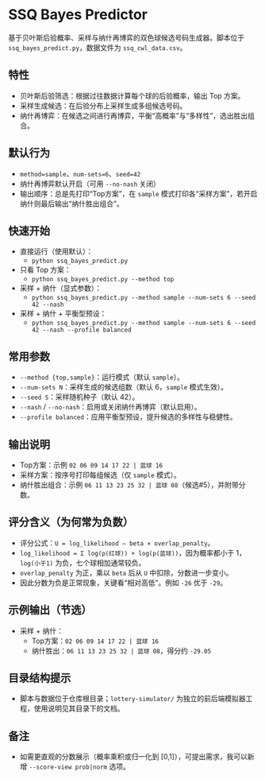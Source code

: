 # SSQ Bayes Predictor

基于贝叶斯后验概率、采样与纳什再博弈的双色球候选号码生成器。脚本位于 `ssq_bayes_predict.py`，数据文件为 `ssq_cwl_data.csv`。

## 特性
- 贝叶斯后验筛选：根据过往数据计算每个球的后验概率，输出 Top 方案。
- 采样生成候选：在后验分布上采样生成多组候选号码。
- 纳什再博弈：在候选之间进行再博弈，平衡“高概率”与“多样性”，选出胜出组合。

## 默认行为
- `method=sample`、`num-sets=6`、`seed=42`
- 纳什再博弈默认开启（可用 `--no-nash` 关闭）
- 输出顺序：总是先打印“Top方案”，在 `sample` 模式打印各“采样方案”，若开启纳什则最后输出“纳什胜出组合”。

## 快速开始
- 直接运行（使用默认）：
  - `python ssq_bayes_predict.py`
- 只看 Top 方案：
  - `python ssq_bayes_predict.py --method top`
- 采样 + 纳什（显式参数）：
  - `python ssq_bayes_predict.py --method sample --num-sets 6 --seed 42 --nash`
- 采样 + 纳什 + 平衡型预设：
  - `python ssq_bayes_predict.py --method sample --num-sets 6 --seed 42 --nash --profile balanced`

## 常用参数
- `--method {top,sample}`：运行模式（默认 `sample`）。
- `--num-sets N`：采样生成的候选组数（默认 6，`sample` 模式生效）。
- `--seed S`：采样随机种子（默认 42）。
- `--nash` / `--no-nash`：启用或关闭纳什再博弈（默认启用）。
- `--profile balanced`：应用平衡型预设，提升候选的多样性与稳健性。

## 输出说明
- Top方案：示例 `02 06 09 14 17 22 | 蓝球 16`
- 采样方案：按序号打印每组候选（仅 `sample` 模式）。
- 纳什胜出组合：示例 `06 11 13 23 25 32 | 蓝球 08`（候选#5），并附带分数。

## 评分含义（为何常为负数）
- 评分公式：`U = log_likelihood − beta × overlap_penalty`。
- `log_likelihood = Σ log(p(红球)) + log(p(蓝球))`，因为概率都小于 1，`log(小于1)` 为负，七个球相加通常较负。
- `overlap_penalty` 为正，乘以 `beta` 后从 `U` 中扣除，分数进一步变小。
- 因此分数为负是正常现象，关键看“相对高低”。例如 `-26` 优于 `-29`。

## 示例输出（节选）
- 采样 + 纳什：
  - Top方案：`02 06 09 14 17 22 | 蓝球 16`
  - 纳什胜出：`06 11 13 23 25 32 | 蓝球 08`，得分约 `-29.05`

## 目录结构提示
- 脚本与数据位于仓库根目录；`lottery-simulator/` 为独立的前后端模拟器工程，使用说明见其目录下的文档。

## 备注
- 如需更直观的分数展示（概率乘积或归一化到 [0,1]），可提出需求，我可以新增 `--score-view prob|norm` 选项。